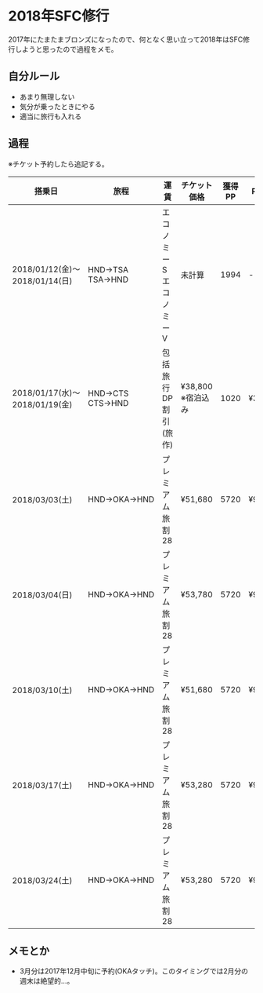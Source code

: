 # 2018年SFC修行
2017年にたまたまブロンズになったので、何となく思い立って2018年はSFC修行しようと思ったので過程をメモ。

## 自分ルール
* あまり無理しない
* 気分が乗ったときにやる
* 適当に旅行も入れる

## 過程
※チケット予約したら追記する。

搭乗日 | 旅程 | 運賃 | チケット価格 | 獲得PP | PP単価 | 備考
--- | --- | --- | --- | --- | --- | --- 
2018/01/12(金)〜<br>2018/01/14(日) | HND→TSA<br>TSA→HND | エコノミーS<br>エコノミーV | 未計算 | 1994 | - | 旅行
2018/01/17(水)〜<br>2018/01/19(金) | HND→CTS<br>CTS→HND | 包括旅行DP割引(旅作) | ¥38,800<br>※宿泊込み | 1020 | ¥38.039 | 旅行
2018/03/03(土) | HND→OKA→HND | プレミアム旅割28 | ¥51,680 | 5720 | ¥9.035 | -
2018/03/04(日) | HND→OKA→HND | プレミアム旅割28 | ¥53,780 | 5720 | ¥9.402 | -
2018/03/10(土) | HND→OKA→HND | プレミアム旅割28 | ¥51,680 | 5720 | ¥9.035 | -
2018/03/17(土) | HND→OKA→HND | プレミアム旅割28 | ¥53,280 | 5720 | ¥9.315 | -
2018/03/24(土) | HND→OKA→HND | プレミアム旅割28 | ¥53,280 | 5720 | ¥9.315 | -

## メモとか
* 3月分は2017年12月中旬に予約(OKAタッチ)。このタイミングでは2月分の週末は絶望的…。
